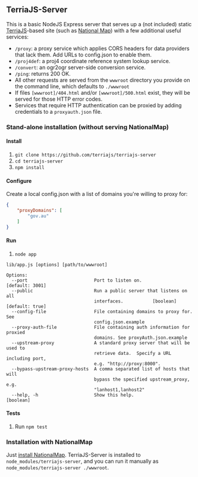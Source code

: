 ## TerriaJS-Server

This is a basic NodeJS Express server that serves up a (not included) static [TerriaJS](https://github.com/TerriaJS/TerriaJS)-based site (such as [National Map](http://nationalmap.gov.au)) with a few additional useful services:

* `/proxy`: a proxy service which applies CORS headers for data providers that lack them. Add URLs to config.json to enable them.
* `/proj4def`: a proj4 coordinate reference system lookup service.
* `/convert`: an ogr2ogr server-side conversion service.
* `/ping`: returns 200 OK.
* All other requests are served from the `wwwroot` directory you provide on the command line, which defaults to `./wwwroot`
* If files `[wwwroot]/404.html` and/or `[wwwroot]/500.html` exist, they will be served for those HTTP error codes.
* Services that require HTTP authentication can be proxied by adding credentials to a `proxyauth.json` file.

### Stand-alone installation (without serving NationalMap)

#### Install

1. `git clone https://github.com/terriajs/terriajs-server`
2. `cd terriajs-server`
3. `npm install`

#### Configure

Create a local config.json with a list of domains you're willing to proxy for:

```json
{
    "proxyDomains": [
        "gov.au"
    ]
}
```

#### Run

1. `node app`

```
lib/app.js [options] [path/to/wwwroot]

Options:
  --port                         Port to listen on.              [default: 3001]
  --public                       Run a public server that listens on all
                                 interfaces.           [boolean] [default: true]
  --config-file                  File containing domains to proxy for. See
                                 config.json.example
  --proxy-auth-file              File containing auth information for proxied
                                 domains. See proxyAuth.json.example
  --upstream-proxy               A standard proxy server that will be used to
                                 retrieve data.  Specify a URL including port,
                                 e.g. "http://proxy:8000".
  --bypass-upstream-proxy-hosts  A comma separated list of hosts that will
                                 bypass the specified upstream_proxy, e.g.
                                 "lanhost1,lanhost2"
  --help, -h                     Show this help.                       [boolean]
  ```

#### Tests

1. Run `npm test`

### Installation with NationalMap

  Just [install NationalMap](https://github.com/NICTA/nationalmap/wiki/Deploying-a-copy-of-National-Map). TerriaJS-Server is installed to `node_modules/terriajs-server`, and you can run it manually as `node_modules/terriajs-server ./wwwroot`.

